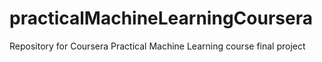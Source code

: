 practicalMachineLearningCoursera
================================

Repository for Coursera Practical Machine Learning course final project
